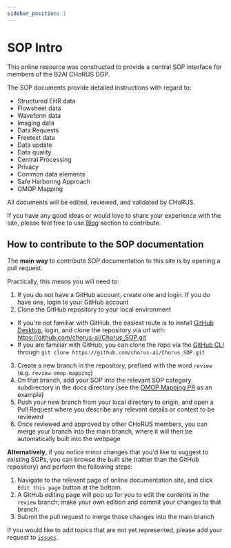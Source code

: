```yaml
---
sidebar_position: 1
---
```


# SOP Intro

This online resource was constructed to provide a central SOP interface for members of the B2AI CHoRUS DGP. 

The SOP documents provide detailed instructions with regard to:

- Structured EHR data
- Flowsheet data
- Waveform data
- Imaging data
- Data Requests
- Freetext data
- Data update
- Data quality
- Central Processing
- Privacy
- Common data elements
- Safe Harboring Approach
- OMOP Mapping

All documents will be edited, reviewed, and validated by CHoRUS.

If you have any good ideas or would love to share your experience with the site, please feel free to use [Blog](/blog) section to contribute.


## How to contribute to the SOP documentation

The **main way** to contribute SOP documentation to this site is by opening a pull request.

Practically, this means you will need to:
1. If you do not have a GitHub account, create one and login. If you do have one, login to your GitHub account
2. Clone the GitHub repository to your local environment
  - If you're not familiar with GitHub, the easiest route is to install [GitHub Desktop](https://desktop.github.com/), login, and clone the repository via url with: https://github.com/chorus-ai/Chorus_SOP.git
  - If you are familiar with GitHub, you can clone the repo via the [GitHub CLI](https://cli.github.com/) through `git clone https://github.com/chorus-ai/Chorus_SOP.git`
3. Create a new branch in the repository, prefixed with the word `review` (e.g. `review-omop-mapping`)
4. On that branch, add your SOP into the relevant SOP category subdirectory in the docs directory (see the [OMOP Mapping PR](https://github.com/chorus-ai/Chorus_SOP/pull/19) as an example)
5. Push your new branch from your local directory to origin, and open a Pull Request where you describe any relevant details or context to be reviewed
6. Once reviewed and approved by other CHoRUS members, you can merge your branch into the main branch, where it will then be automatically built into the webpage

**Alternatively**, if you notice minor changes that you'd like to suggest to existing SOPs, you can browse the built site (rather than the GitHub repository) and perform the following steps:

1. Navigate to the relevant page of online documentation site, and click `Edit this page` button at the bottom.
2. A GitHub editing page will pop up for you to edit the contents in the `review` branch; make your own edition and commit your changes to that branch.
3. Submit the pull request to merge those changes into the main branch

If you would like to add topics that are not yet represented, please add your request to [`issues`](https://github.com/chorus-ai/Chorus_SOP/issues).
